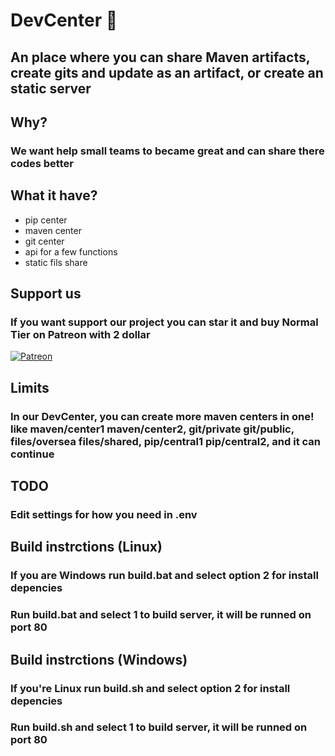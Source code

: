 # DevCenter 🏢

## An place where you can share Maven artifacts, create gits and update as an artifact, or create an static server

## Why?

### We want help small teams to became great and can share there codes better

## What it have?

- pip center
- maven center
- git center
- api for a few functions
- static fils share
  
## Support us

### If you want support our project you can star it and buy Normal Tier on Patreon with 2 dollar

<a href="https://patreon.com/Spargat" target="_blank">
  <img src="https://img.shields.io/badge/Support-Patreon-orange.svg" alt="Patreon">
</a>

## Limits

### In our DevCenter, you can create more maven centers in one! like maven/center1 maven/center2, git/private git/public, files/oversea files/shared, pip/central1 pip/central2, and it can continue

## TODO

### Edit settings for how you need in .env

## Build instrctions (Linux)

### If you are Windows run build.bat and select option 2 for install depencies
### Run build.bat and select 1 to build server, it will be runned on port 80

## Build instrctions (Windows)

### If you're Linux run build.sh and select option 2 for install depencies
### Run build.sh and select 1 to build server, it will be runned on port 80
